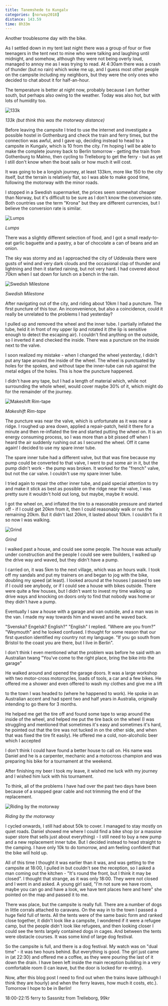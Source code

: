 ```yaml
---
title: Tanemshede to Kungalv
categories: [norway2018]
distance: 143.59
time: 8h33m
---
```



Another troublesome day with the bike.

As I settled down in my tent last night there was a group of four or five
teenagers in the tent next to mine who were talking and laughing until
midnight, and somehow, although they were not being overly loud, managed to
annoy me as I was trying to read. At 4:30am there was a crash of thunder (but
no rain) which woke me up, and I guess most other people on the campsite
including my neighbors, but they were the only ones who decided to chat about
it for half-an-hour.

The temperature is better at night now, probably because I am further south,
but perhaps also owing to the weather. Today was also hot, but with lots of
humidity too.

![133k](/images/norway/2018-07-18/IMG_20180718_090719.jpg)

*133k (but think this was the motorway distance)*

Before leaving the campsite I tried to use the internet and investigate a
possible hostel in Gothenburg and check the train and ferry times, but the
connection was awful, and I gave up, deciding instead to head to a campsite in
Kungalv, which is 10 from the city. I'm hoping I will be able to make the
complete jounrey back to Berlin tomorrow - getting the train from Gothenburg
to Malmo, then cycling to Trelleborg to get the ferry - but as yet I still
don't know when the boat sails or how much it will cost.

It was going to be a longish journey, at least 133km, more like 150 to the
city itself, but the terrain is relatively flat, so I was able to make good
time, following the motorway with the minor roads.

I stopped in a Swedish supermarket, the prices seem somewhat cheaper than
Norway, but it's difficult to be sure as I don't know the conversion rate.
Both countries use the term "Krona" but they are different currencies, but I
believe the conversion rate is similar.

![Lumps](/images/norway/2018-07-18/IMG_20180718_103140.jpg)

*Lumps*

There was a slightly different selection of food, and I got a small
ready-to-eat garlic baguette and a pastry, a bar of chocolate a can of
beans and an onion.

The sky was stormy and as I approached the city of Uddevala there were gusts
of wind and very dark clouds and the occasional clap of thunder and lightning
and then it started raining, but not very hard. I had covered about 70km when
I sat down for lunch on a bench in the rain.

![Swedish Milestone](/images/norway/2018-07-18/IMG_20180718_093401.jpg)

*Swedish Milestone*

After navigating out of the city, and riding about 10km I had a puncture. The
first puncture of this tour. An inconvenience, but also a coincidence, could
it really be unrelated to the problems I had yesterday?

I pulled up and removed the wheel and the inner tube. I partially inflated the
tube, held it in front of my upper lip and rotated it (the lip is sensitive
enough to detect the escaping air). I couldn't find anything on the outside,
so I inverted it and checked the inside. There was a puncture on the inside
next to the valve.

I soon realized my mistake - when I changed the wheel yesterday, I didn't put
any tape around the inside of the wheel. The wheel is punctuated by holes for
the spokes, and without tape the inner-tube can rub against the metal edges of
the holes. This is how the puncture happened.

I didn't have any tape, but I had a length of material which, while not
surrounding the whole wheel, would cover maybe 30% of it, which might do for
the remainder of the journey.

![Makeshift Rim-tape](/images/norway/2018-07-18/IMG_20180718_160258.jpg)

*Makeshift Rim-tape*

The puncture was near the valve, which is unfortunate as it was near a ridge.
I roughed up  area down, applied a repair-patch, held it there for a minute
and then re-inflated the tire and started putting the wheel on. It is an
energy consuming process, so I was more than a bit pissed off when I heard the
air suddenly rushing out as I secured the wheel. Off it came again! I decided
to use my spare inner tube.

The spare inner tube had a different valve, but that was fine because my pump
could be converted to that valve, I went to put some air in it, but the pump
didn't work - the pump was broken. It worked for the "french" valve, but not
the car valve. I couldn't use my spare inner tube.

I tried again to repair the other inner tube, and paid special attention to
try and make it stick as best as possible on the ridge near the valve, I was
pretty sure it wouldn't hold out long, but maybe, maybe it would.

I got the wheel on, and inflated the tire to a reasonable pressure and started
off - if I could get 20km from it, then I could reasonably walk or run the
remaining 20km. But it didn't last 20km, it lasted about 10km. I couldn't fix
it so now I was walking.

![Grind](/images/norway/2018-07-18/IMG_20180718_100546.jpg)

*Grind*

I walked past a house, and could see some people. The house was actually under
construction and the people I could see were builders, I walked up the drive
way and waved, but they didn't have a pump.

I carried on, it was 5km to the next village, which was an hours walk. I took
off my sandals and put my trainers on and began to jog with the bike, doubling
my speed (at least). I looked around at the houses I passed to see if I could
see anybody, or if I could see a house with bikes outside. There were quite a
few houses, but I didn't want to invest my time walking up drive ways and
knocking on doors only to find that nobody was home or they didn't have a
pump.

Eventually I saw a house with a garage and van outside, and a man was in the
van. I made my way towards him and waved and he waved back.

"Svenska? Engelsk? English?" "English" I replied. "Where are you from?"
"Weymouth" and he looked confused. I thought for some reason that our first
question identified my country not my language. "If you go south from Bristol
to the coast you are there, but I live in Berlin".

I don't think I even mentioned what the problem was before he said with an
Australian twang "You've come to the right place, bring the bike into the
garage"

He walked around and opened the garage doors. It was a large workshop with two
motor-cross motorcycles, loads of tools, a car and a few bikes.
He offered me a shower and even offered to wash my clothes and give me a lift

to the town I was headed to (where he happened to work). He spoke in an
Australian accent and had spent two and half years in Australia, originally
intending to go there for 3 months.

He helped me get the tire off and found some tape to wrap around the inside of
the wheel, and helped me put the tire back on the wheel (I was struggling and
mentioned that sometimes it's easy and sometimes it's hard, he pointed out
that the tire was not tucked in on the other side, and when that was fixed the
tire fit easily). He offered me a cold, non-alcoholic beer which I accepted

I don't think I could have found a better house to call on. His name was
Daniel and he is a carpenter, mechanic and a motocross champion and was
preparing his bike for a tournament at the weekend.

After finishing my beer I took my leave, it wished me luck with my journey and
I wished him luck with his tournament.

To think, all of the problems I have had over the past two days have been
because of a snapped gear cable and not trimming the end of the replacement.

![Riding by the motorway](/images/norway/2018-07-18/IMG_20180718_120845.jpg)

*Riding by the motorway*

I cycled onwards, I still had about 50k to cover. I managed to stay mostly on
quiet roads. Daniel showed me where I could find a bike shop (or a massive
super store that sells just about everything) - I still need to buy a new pump
and a new replacement inner tube. But I decided instead to head straight to
the camping. I have only 10k to do tomorrow, and am feeling confident that the
bike will hold up.

All of this time I thought it was earlier than it was, and was getting to the
campsite at 18:00, I pulled in but couldn't see the reception, so I asked a
man coming out the kitchen - "It's round the front, but I think it may be
closed". I thought that strange, as it was only 18:00. They were not closed
and I went in and asked. A young girl said, "I'm not sure we have room, maybe
you can go and have a look, we have tent places here and here" she pointed on
the map and passed it to me.

There was place, but the campsite is really full. There are a number of dogs
in little corrals attached to caravans. On the way in to the town I passed a
huge field full of tents. All the tents were of the same basic form and
ranked close together, it didn't look like a campsite, I wondered if it were a
refugee camp, but the people didn't look like refugees, and then looking
closer I could see the tents largely contained dogs in cages. And between the
tents were obstacle courses. It was some kind of large dog festival.

So the campsite is full, and there is a dog festival. My watch was on "dual
time" - it was two hours behind. But everything is good. The girl just came in
(at 22:30) and offered me a coffee, as they were pouring the last of it down
the drain. I have been left inside the main reception building in a very
comfortable room (I can leave, but the door is locked for re-entry).

Now, after this blog post I need to find out when the trains leave (although I
think they are hourly) and when the ferry leaves, how much it costs, etc.).
Tomorrow I hope to be in Berlin!

18:00-22:15 ferry to Sassnitz from Trelleborg, 99kr

